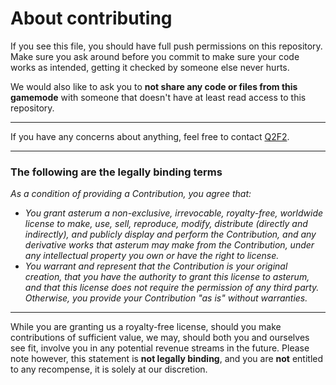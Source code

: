 

# About contributing

If you see this file, you should have full push permissions on this repository.
Make sure you ask around before you commit to make sure your code works as intended, getting it checked by someone else never hurts.

We would also like to ask you to **not share any code or files from this gamemode** with someone that doesn't have at least read access to this repository.

---------

If you have any concerns about anything, feel free to contact [Q2F2](mailto:q2f2@hexahedron.pw).

----

### The following are the legally binding terms

*As a condition of providing a Contribution, you agree that:*
- *You grant asterum a non-exclusive, irrevocable, royalty-free, worldwide license
to make, use, sell, reproduce, modify, distribute (directly and indirectly),
and publicly display and perform the Contribution, and any derivative works
that asterum may make from the Contribution, under any intellectual property you
own or have the right to license.*
- *You warrant and represent that the Contribution is your original creation,
that you have the authority to grant this license to asterum, and that this
license does not require the permission of any third party.  Otherwise, you
provide your Contribution "as is" without warranties.*

---------

While you are granting us a royalty-free license, should you make contributions of sufficient value, we may, should both you and ourselves see fit, involve you in any potential revenue streams in the future.
Please note however, this statement is **not legally binding**, and you are **not** entitled to any recompense, it is solely at our discretion.
